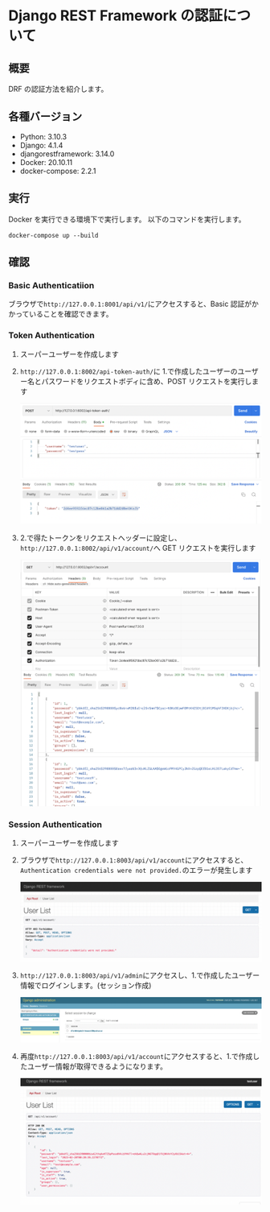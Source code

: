 # Django REST Framework の認証について

## 概要

DRF の認証方法を紹介します。

## 各種バージョン

- Python: 3.10.3
- Django: 4.1.4
- djangorestframework: 3.14.0
- Docker: 20.10.11
- docker-compose: 2.2.1

## 実行

Docker を実行できる環境下で実行します。
以下のコマンドを実行します。

```
docker-compose up --build
```

## 確認

### Basic Authenticatiion

ブラウザで`http://127.0.0.1:8001/api/v1/`にアクセスすると、Basic 認証がかかっていることを確認できます。

### Token Authentication

1. スーパーユーザーを作成します
2. `http://127.0.0.1:8002/api-token-auth/`に 1.で作成したユーザーのユーザー名とパスワードをリクエストボディに含め、POST リクエストを実行します

   ![token-auth-1](./doc/token-auth-1.png)

3. 2.で得たトークンをリクエストヘッダーに設定し、`http://127.0.0.1:8002/api/v1/account/`へ GET リクエストを実行します

   ![token-auth-2](./doc/token-auth-2.png)

### Session Authentication

1. スーパーユーザーを作成します
2. ブラウザで`http://127.0.0.1:8003/api/v1/account`にアクセスすると、`Authentication credentials were not provided.`のエラーが発生します

   ![session-auth-1](./doc/session-auth-1.png)

3. `http://127.0.0.1:8003/api/v1/admin`にアクセスし、1.で作成したユーザー情報でログインします。(セッション作成)

   ![session-auth-2](./doc/session-auth-2.png)

4. 再度`http://127.0.0.1:8003/api/v1/account`にアクセスすると、1.で作成したユーザー情報が取得できるようになります。

   ![session-auth-3](./doc/session-auth-3.png)
